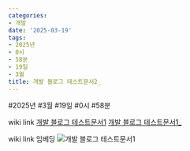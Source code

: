 ```yaml
---
categories:
- 개발
date: '2025-03-19'
tags:
- 2025년
- 0시
- 58분
- 19일
- 3월
title: 개발 블로그 테스트문서2_
---
```


#2025년 #3월 #19일 #0시 #58분

wiki link
[개발 블로그 테스트문서1](/blog/2025-03-19-개발-블로그-테스트문서1/)
[개발 블로그 테스트문서1_](/blog/2025-03-19-개발-블로그-테스트문서1_/)


wiki link 임베딩
![개발 블로그 테스트문서1](/blog/2025-03-19-개발-블로그-테스트문서1/)